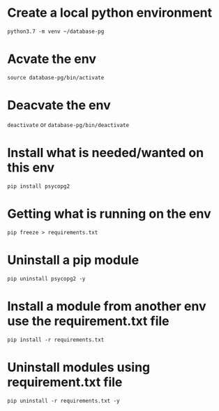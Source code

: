 # Create a local python environment
`python3.7 -m venv ~/database-pg`

# Acvate the env
`source database-pg/bin/activate`

# Deacvate the env
`deactivate`
or
`database-pg/bin/deactivate` 

# Install what is needed/wanted on this env
`pip install psycopg2`

# Getting what is running on the env 
`pip freeze > requirements.txt`

# Uninstall a pip module
`pip uninstall psycopg2 -y`

# Install a module from another env use the requirement.txt file
`pip install -r requirements.txt`

# Uninstall modules using requirement.txt file
`pip uninstall -r requirements.txt -y`

